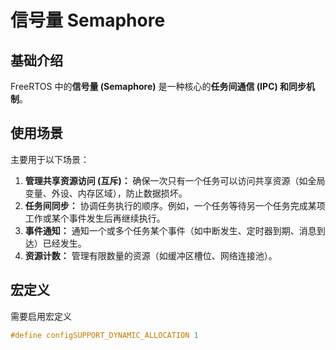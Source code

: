# 信号量 Semaphore

## 基础介绍

FreeRTOS 中的**信号量 (Semaphore)** 是一种核心的**任务间通信 (IPC) 和同步机制**。

## 使用场景

主要用于以下场景：

1.  **管理共享资源访问 (互斥)：** 确保一次只有一个任务可以访问共享资源（如全局变量、外设、内存区域），防止数据损坏。
2.  **任务间同步：** 协调任务执行的顺序。例如，一个任务等待另一个任务完成某项工作或某个事件发生后再继续执行。
3.  **事件通知：** 通知一个或多个任务某个事件（如中断发生、定时器到期、消息到达）已经发生。
4.  **资源计数：** 管理有限数量的资源（如缓冲区槽位、网络连接池）。



## 宏定义

需要启用宏定义

```c
#define configSUPPORT_DYNAMIC_ALLOCATION 1
```


